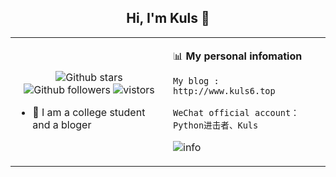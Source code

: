 <h2 align="center"> Hi, I'm Kuls 👋 </h2>

<table>
    <tr>
        <td valign="center" width="50%">
            <p align="center">
              <img src="https://img.shields.io/github/stars/hellokuls?style=social" alt="Github stars" />
              <img src="https://img.shields.io/github/followers/hellokuls?style=social" alt="Github followers" />
              <img src="https://visitor-badge.glitch.me/badge?page_id=hellokuls.readme" alt="vistors" />
            </p>
            <ul>
                <li>🌱 I am a college student and a bloger</li>
            </ul>
        </td>
       <td valign="top" width="50%">
    
<!--START_SECTION:waka-->
📊 **My personal infomation** 

```text
My blog : http://www.kuls6.top

WeChat official account：Python进击者、Kuls
```
![info](https://github-readme-stats.vercel.app/api?username=hellokuls&show_icons=true&count_private=true&hide=prs&theme=default_repocard)

<!--END_SECTION:waka-->
</td></tr>
</table>


